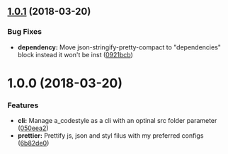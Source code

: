 <a name="1.0.1"></a>
## [1.0.1](https://github.com/Alexgalinier/a_codestyle/compare/v1.0.0...v1.0.1) (2018-03-20)


### Bug Fixes

* **dependency:** Move json-stringify-pretty-compact to "dependencies" block instead it won't be inst ([0921bcb](https://github.com/Alexgalinier/a_codestyle/commit/0921bcb))

<a name="1.0.0"></a>
# 1.0.0 (2018-03-20)


### Features

* **cli:** Manage a_codestyle as a cli with an optinal src folder parameter ([050eea2](https://github.com/Alexgalinier/a_codestyle/commit/050eea2))
* **prettier:** Prettify js, json and styl filus with my preferred configs ([6b82de0](https://github.com/Alexgalinier/a_codestyle/commit/6b82de0))
